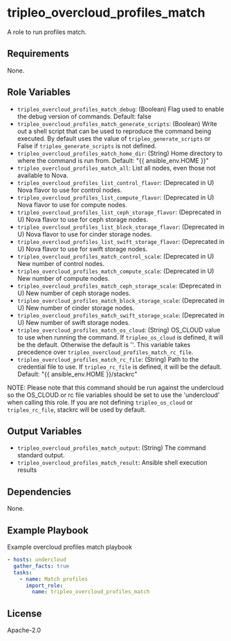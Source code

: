 tripleo_overcloud_profiles_match
================================

A role to run profiles match.

Requirements
------------

None.

Role Variables
--------------

* `tripleo_overcloud_profiles_match_debug`: (Boolean) Flag used to enable the debug version of commands. Default: false
* `tripleo_overcloud_profiles_match_generate_scripts`: (Boolean) Write out a shell script that can be used to reproduce the command being executed. By default uses the value of `tripleo_generate_scripts` or False if `tripleo_generate_scripts` is not defined.
* `tripleo_overcloud_profiles_match_home_dir`: (String) Home directory to where the command is run from. Default: "{{ ansible_env.HOME }}"
* `tripleo_overcloud_profiles_match_all`: List all nodes, even those not available to Nova.
* `tripleo_overcloud_profiles_list_control_flavor`: (Deprecated in U) Nova flavor to use for control nodes.
* `tripleo_overcloud_profiles_list_compute_flavor`: (Deprecated in U) Nova flavor to use for compute nodes.
* `tripleo_overcloud_profiles_list_ceph_storage_flavor`: (Deprecated in U) Nova flavor to use for ceph storage nodes.
* `tripleo_overcloud_profiles_list_block_storage_flavor`: (Deprecated in U) Nova flavor to use for cinder storage nodes.
* `tripleo_overcloud_profiles_list_swift_storage_flavor`: (Deprecated in U) Nova flavor to use for swift storage nodes.
* `tripleo_overcloud_profiles_match_control_scale`: (Deprecated in U) New number of control nodes.
* `tripleo_overcloud_profiles_match_compute_scale`: (Deprecated in U) New number of compute nodes.
* `tripleo_overcloud_profiles_match_ceph_storage_scale`: (Deprecated in U) New number of ceph storage nodes.
* `tripleo_overcloud_profiles_match_block_storage_scale`: (Deprecated in U) New number of cinder storage nodes.
* `tripleo_overcloud_profiles_match_swift_storage_scale`: (Deprecated in U) New number of swift storage nodes.
* `tripleo_overcloud_profiles_match_os_cloud`: (String) OS_CLOUD value to use when running the command. If `tripleo_os_cloud` is defined, it will be the default. Otherwise the default is ''. This variable takes precedence over `tripleo_overcloud_profiles_match_rc_file`.
* `tripleo_overcloud_profiles_match_rc_file`: (String) Path to the credential file to use. If `tripleo_rc_file` is defined, it will be the default. Default: "{{ ansible_env.HOME }}/stackrc"

NOTE: Please note that this command should be run against the undercloud so the
OS_CLOUD or rc file variables should be set to use the 'undercloud' when
calling this role. If you are not defining `tripleo_os_cloud` or `tripleo_rc_file`,
stackrc will be used by default.

Output Variables
----------------

* `tripleo_overcloud_profiles_match_output`: (String) The command standard output.
* `tripleo_overcloud_profiles_match_result`: Ansible shell execution results

Dependencies
------------

None.

Example Playbook
----------------

Example overcloud profiles match playbook

```yaml
- hosts: undercloud
  gather_facts: true
  tasks:
    - name: Match profiles
      import_role:
        name: tripleo_overcloud_profiles_match
```

License
-------

Apache-2.0
